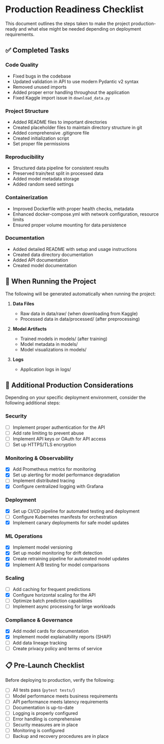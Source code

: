 # Production Readiness Checklist

This document outlines the steps taken to make the project production-ready and what else might be needed depending on deployment requirements.

## ✅ Completed Tasks

### Code Quality
- Fixed bugs in the codebase
- Updated validation in API to use modern Pydantic v2 syntax
- Removed unused imports
- Added proper error handling throughout the application
- Fixed Kaggle import issue in `download_data.py`

### Project Structure
- Added README files to important directories
- Created placeholder files to maintain directory structure in git
- Added comprehensive .gitignore file
- Created initialization script
- Set proper file permissions

### Reproducibility
- Structured data pipeline for consistent results
- Preserved train/test split in processed data
- Added model metadata storage
- Added random seed settings

### Containerization
- Improved Dockerfile with proper health checks, metadata
- Enhanced docker-compose.yml with network configuration, resource limits
- Ensured proper volume mounting for data persistence

### Documentation
- Added detailed README with setup and usage instructions
- Created data directory documentation
- Added API documentation
- Created model documentation

## 🔄 When Running the Project

The following will be generated automatically when running the project:

1. **Data Files**
   - Raw data in data/raw/ (when downloading from Kaggle)
   - Processed data in data/processed/ (after preprocessing)

2. **Model Artifacts**
   - Trained models in models/ (after training)
   - Model metadata in models/
   - Model visualizations in models/

3. **Logs**
   - Application logs in logs/

## 🚀 Additional Production Considerations

Depending on your specific deployment environment, consider the following additional steps:

### Security
- [ ] Implement proper authentication for the API
- [ ] Add rate limiting to prevent abuse
- [ ] Implement API keys or OAuth for API access
- [ ] Set up HTTPS/TLS encryption

### Monitoring & Observability
- [x] Add Prometheus metrics for monitoring
- [x] Set up alerting for model performance degradation
- [ ] Implement distributed tracing
- [x] Configure centralized logging with Grafana

### Deployment
- [x] Set up CI/CD pipeline for automated testing and deployment
- [ ] Configure Kubernetes manifests for orchestration
- [x] Implement canary deployments for safe model updates

### ML Operations
- [x] Implement model versioning
- [x] Set up model monitoring for drift detection
- [x] Create retraining pipeline for automated model updates
- [x] Implement A/B testing for model comparisons

### Scaling
- [ ] Add caching for frequent predictions
- [x] Configure horizontal scaling for the API
- [ ] Optimize batch prediction capabilities
- [ ] Implement async processing for large workloads

### Compliance & Governance
- [x] Add model cards for documentation
- [x] Implement model explainability reports (SHAP)
- [ ] Add data lineage tracking
- [ ] Create privacy policy and terms of service

## 📋 Pre-Launch Checklist

Before deploying to production, verify the following:

- [ ] All tests pass (`pytest tests/`)
- [ ] Model performance meets business requirements
- [ ] API performance meets latency requirements
- [ ] Documentation is up-to-date
- [ ] Logging is properly configured
- [ ] Error handling is comprehensive
- [ ] Security measures are in place
- [ ] Monitoring is configured
- [ ] Backup and recovery procedures are in place